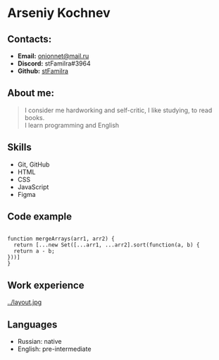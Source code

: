 # Arseniy Kochnev

## Contacts:

- **Email:** onionnet@mail.ru
- **Discord:** stFamilra#3964
- **Github:** [stFamilra](https://github.com/stFamilra)

## About me:

> I consider me hardworking and self-critic, I like studying, to read books.  
> I learn programming and English

## Skills

- Git, GitHub
- HTML
- CSS
- JavaScript
- Figma

## Code example

```

function mergeArrays(arr1, arr2) {
  return [...new Set([...arr1, ...arr2].sort(function(a, b) {
  return a - b;
}))]
}

```

## Work experience

[../layout.jpg](https://stfamilra.github.io/)

## Languages

- Russian: native
- English: pre-intermediate

